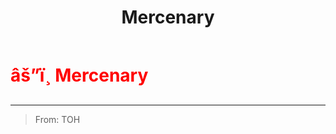 ﻿---
lang: en-US
title: Mercenary
prev:
next:
---

# <font color="red">âš”ï¸ <b>Mercenary</b></font> <Badge text="Killing" type="tip" vertical="middle"/>
---

> From: TOH
